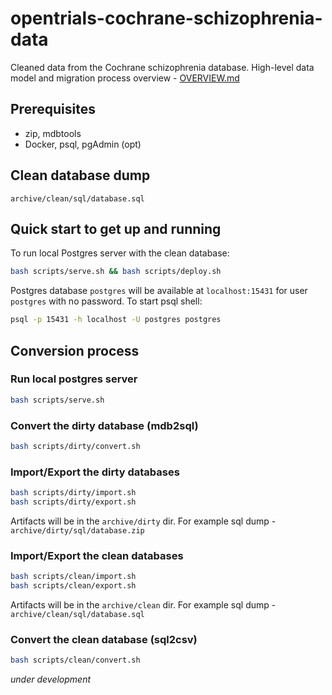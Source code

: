 # opentrials-cochrane-schizophrenia-data

Cleaned data from the Cochrane schizophrenia database.
High-level data model and migration process overview - [OVERVIEW.md](https://github.com/okfn/opentrials-cochrane-schizophrenia-data/blob/master/OVERVIEW.md)

## Prerequisites

- zip, mdbtools
- Docker, psql, pgAdmin (opt)

## Clean database dump

```
archive/clean/sql/database.sql
```

## Quick start to get up and running

To run local Postgres server with the clean database:

```bash
bash scripts/serve.sh && bash scripts/deploy.sh
```

Postgres database `postgres` will be available at `localhost:15431` for user `postgres` with no password. To start psql shell:

```bash
psql -p 15431 -h localhost -U postgres postgres
```

## Conversion process

### Run local postgres server

```bash
bash scripts/serve.sh
```

### Convert the dirty database (mdb2sql)

```bash
bash scripts/dirty/convert.sh
```

### Import/Export the dirty databases

```bash
bash scripts/dirty/import.sh
bash scripts/dirty/export.sh
```

Artifacts will be in the `archive/dirty` dir.
For example sql dump - `archive/dirty/sql/database.zip`

### Import/Export the clean databases

```bash
bash scripts/clean/import.sh
bash scripts/clean/export.sh
```

Artifacts will be in the `archive/clean` dir.
For example sql dump - `archive/clean/sql/database.sql`

### Convert the clean database (sql2csv)

```bash
bash scripts/clean/convert.sh
```
*under development*
